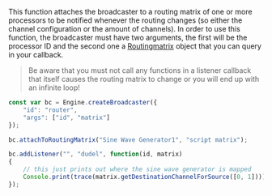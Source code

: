 This function attaches the broadcaster to a routing matrix of one or more processors to be notified whenever the routing changes (so either the channel configuration or the amount of channels). In order to use this function, the broadcaster must have two arguments, the first will be the processor ID and the second one a [Routingmatrix](/scripting/scripting-api/routingmatrix) object that you can query in your callback.

> Be aware that you must not call any functions in a listener callback that itself causes the routing matrix to change or you will end up with an infinite loop!

```javascript
const var bc = Engine.createBroadcaster({
	"id": "router",
	"args": ["id", "matrix"]
});

bc.attachToRoutingMatrix("Sine Wave Generator1", "script matrix");

bc.addListener("", "dudel", function(id, matrix)
{
	// this just prints out where the sine wave generator is mapped
	Console.print(trace(matrix.getDestinationChannelForSource([0, 1])));
});
```